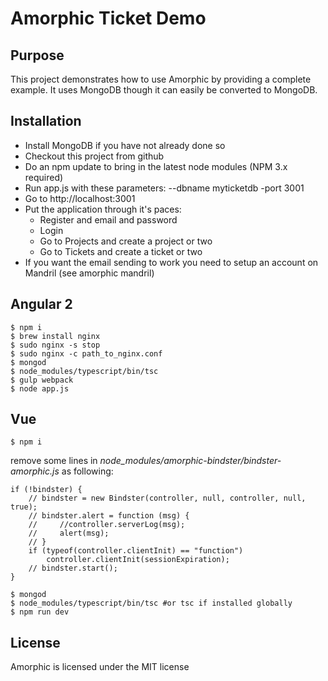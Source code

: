 # Amorphic Ticket Demo
## Purpose
This project demonstrates how to use Amorphic by providing a complete example.  It uses MongoDB though it can easily be converted to MongoDB.

## Installation

* Install MongoDB if you have not already done so
* Checkout this project from github
* Do an npm update to bring in the latest node modules (NPM 3.x required)
* Run app.js with these parameters: --dbname myticketdb -port 3001
* Go to http://localhost:3001
* Put the application through it's paces:
    * Register and email and password
    * Login
    * Go to Projects and create a project or two
    * Go to Tickets and create a ticket or two
* If you want the email sending to work you need to setup an account on Mandril (see amorphic mandril)

## Angular 2
```
$ npm i
$ brew install nginx
$ sudo nginx -s stop
$ sudo nginx -c path_to_nginx.conf
$ mongod
$ node_modules/typescript/bin/tsc
$ gulp webpack
$ node app.js
```
## Vue
`
$ npm i
`

remove some lines in *node_modules/amorphic-bindster/bindster-amorphic.js* as following:
```
if (!bindster) {
    // bindster = new Bindster(controller, null, controller, null, true);
    // bindster.alert = function (msg) {
    //     //controller.serverLog(msg);
    //     alert(msg);
    // }
    if (typeof(controller.clientInit) == "function")
        controller.clientInit(sessionExpiration);
    // bindster.start();
}
```
```
$ mongod
$ node_modules/typescript/bin/tsc #or tsc if installed globally
$ npm run dev
```
## License
Amorphic is licensed under the MIT license